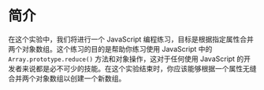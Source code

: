 # 简介

在这个实验中，我们将进行一个 JavaScript 编程练习，目标是根据指定属性合并两个对象数组。这个练习的目的是帮助你练习使用 JavaScript 中的 `Array.prototype.reduce()` 方法和对象操作，这对于任何使用 JavaScript 的开发者来说都是必不可少的技能。在这个实验结束时，你应该能够根据一个属性无缝合并两个对象数组以创建一个新数组。
